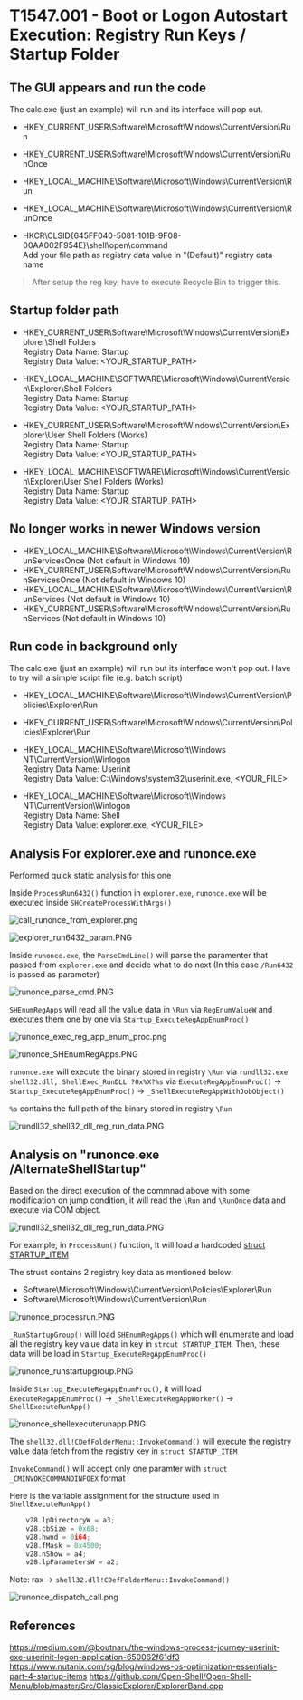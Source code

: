 # T1547.001 - Boot or Logon Autostart Execution: Registry Run Keys / Startup Folder

## The GUI appears and run the code

The calc.exe (just an example) will run and its interface will pop out.

- HKEY_CURRENT_USER\Software\Microsoft\Windows\CurrentVersion\Run
- HKEY_CURRENT_USER\Software\Microsoft\Windows\CurrentVersion\RunOnce
- HKEY_LOCAL_MACHINE\Software\Microsoft\Windows\CurrentVersion\Run
- HKEY_LOCAL_MACHINE\Software\Microsoft\Windows\CurrentVersion\RunOnce

- HKCR\CLSID\{645FF040-5081-101B-9F08-00AA002F954E}\shell\open\command  
Add your file path as registry data value in "(Default)" registry data name

> After setup the reg key, have to execute Recycle Bin to trigger this.

## Startup folder path

- HKEY_CURRENT_USER\Software\Microsoft\Windows\CurrentVersion\Explorer\Shell Folders  
Registry Data Name: Startup  
Registry Data Value: <YOUR_STARTUP_PATH>  

- HKEY_LOCAL_MACHINE\SOFTWARE\Microsoft\Windows\CurrentVersion\Explorer\Shell Folders  
Registry Data Name: Startup  
Registry Data Value: <YOUR_STARTUP_PATH>  

- HKEY_CURRENT_USER\Software\Microsoft\Windows\CurrentVersion\Explorer\User Shell Folders (Works)  
Registry Data Name: Startup  
Registry Data Value: <YOUR_STARTUP_PATH>  

- HKEY_LOCAL_MACHINE\SOFTWARE\Microsoft\Windows\CurrentVersion\Explorer\User Shell Folders (Works)  
Registry Data Name: Startup  
Registry Data Value: <YOUR_STARTUP_PATH>  

## No longer works in newer Windows version

- HKEY_LOCAL_MACHINE\Software\Microsoft\Windows\CurrentVersion\RunServicesOnce (Not default in Windows 10)
- HKEY_CURRENT_USER\Software\Microsoft\Windows\CurrentVersion\RunServicesOnce (Not default in Windows 10)
- HKEY_LOCAL_MACHINE\Software\Microsoft\Windows\CurrentVersion\RunServices (Not default in Windows 10)
- HKEY_CURRENT_USER\Software\Microsoft\Windows\CurrentVersion\RunServices (Not default in Windows 10)

## Run code in background only

The calc.exe (just an example) will run but its interface won't pop out.
Have to try will a simple script file (e.g. batch script)

- HKEY_LOCAL_MACHINE\Software\Microsoft\Windows\CurrentVersion\Policies\Explorer\Run
- HKEY_CURRENT_USER\Software\Microsoft\Windows\CurrentVersion\Policies\Explorer\Run

- HKEY_LOCAL_MACHINE\Software\Microsoft\Windows NT\CurrentVersion\Winlogon  
Registry Data Name: Userinit  
Registry Data Value: C:\Windows\system32\userinit.exe, <YOUR_FILE>  

- HKEY_LOCAL_MACHINE\Software\Microsoft\Windows NT\CurrentVersion\Winlogon  
Registry Data Name: Shell  
Registry Data Value: explorer.exe, <YOUR_FILE>  

## Analysis For explorer.exe and runonce.exe

Performed quick static analysis for this one

Inside `ProcessRun6432()` function in `explorer.exe`, `runonce.exe` will be executed inside `SHCreateProcessWithArgs()`

![call_runonce_from_explorer.png](./Image_T1547.001/call_runonce_from_explorer.png)

![explorer_run6432_param.PNG](./Image_T1547.001/explorer_run6432_param.PNG)

Inside `runonce.exe`, the `ParseCmdLine()` will parse the paramenter that passed from `explorer.exe` and decide what to do next (In this case `/Run6432` is passed as parameter)  

![runonce_parse_cmd.PNG](./Image_T1547.001/runonce_parse_cmd.PNG)

`SHEnumRegApps` will read all the value data in `\Run` via `RegEnumValueW` and executes them one by one via `Startup_ExecuteRegAppEnumProc()`

![runonce_exec_reg_app_enum_proc.png](./Image_T1547.001/runonce_exec_reg_app_enum_proc.png)

![runonce_SHEnumRegApps.PNG](./Image_T1547.001/runonce_SHEnumRegApps.PNG)

`runonce.exe` will execute the binary stored in registry `\Run` via `rundll32.exe shell32.dll, ShellExec_RunDLL ?0x%X?%s` via `ExecuteRegAppEnumProc()` -> `Startup_ExecuteRegAppEnumProc()` -> `_ShellExecuteRegAppWithJobObject()`

`%s` contains the full path of the binary stored in registry `\Run`

![rundll32_shell32_dll_reg_run_data.PNG](./Image_T1547.001/rundll32_shell32_dll_reg_run_data.PNG)

## Analysis on "runonce.exe /AlternateShellStartup"

Based on the direct execution of the commnad above with some modification on jump condition, it will read the `\Run` and `\RunOnce` data and execute via COM object.

![rundll32_shell32_dll_reg_run_data.PNG](./Image_T1547.001/runonce_alternateshellstartup.PNG)

For example, in `ProcessRun()` function, It will load a hardcoded [struct STARTUP_ITEM](./struct_STARTUPGROUP_ITEM.txt)

The struct contains 2 registry key data as mentioned below:

- Software\Microsoft\Windows\CurrentVersion\Policies\Explorer\Run
- Software\Microsoft\Windows\CurrentVersion\Run

![runonce_processrun.PNG](./Image_T1547.001/runonce_processrun.PNG)

`_RunStartupGroup()` will load `SHEnumRegApps()` which will enumerate and load all the registry key value data in key in `strcut STARTUP_ITEM`. Then, these data will be load in  `Startup_ExecuteRegAppEnumProc()`

![runonce_runstartupgroup.PNG](./Image_T1547.001/runonce_runstartupgroup.PNG)

Inside `Startup_ExecuteRegAppEnumProc()`, it will load `ExecuteRegAppEnumProc()` -> `_ShellExecuteRegAppWorker()` -> `ShellExecuteRunApp()`

![runonce_shellexecuterunapp.PNG](./Image_T1547.001/runonce_shellexecuterunapp.PNG)

The `shell32.dll!CDefFolderMenu::InvokeCommand()` will execute the registry value data fetch from the registry key in `struct STARTUP_ITEM`

`InvokeCommand()` will accept only one paramter with `struct _CMINVOKECOMMANDINFOEX` format

Here is the variable assignment for the structure used in `ShellExecuteRunApp()`

```c++
    v28.lpDirectoryW = a3;
    v28.cbSize = 0x68;
    v28.hwnd = 0i64;
    v28.fMask = 0x4500;
    v28.nShow = a4;
    v28.lpParametersW = a2;
```

Note: rax -> `shell32.dll!CDefFolderMenu::InvokeCommand()`

![runonce_dispatch_call.png](./Image_T1547.001/runonce_dispatch_call.png)

## References

<https://medium.com/@boutnaru/the-windows-process-journey-userinit-exe-userinit-logon-application-650062f61df3>
<https://www.nutanix.com/sg/blog/windows-os-optimization-essentials-part-4-startup-items>
<https://github.com/Open-Shell/Open-Shell-Menu/blob/master/Src/ClassicExplorer/ExplorerBand.cpp>